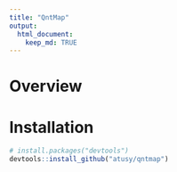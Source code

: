 ```yaml
---
title: "QntMap"
output: 
  html_document: 
    keep_md: TRUE
---
```




# Overview

# Installation


```r
# install.packages("devtools")
devtools::install_github("atusy/qntmap")
```

